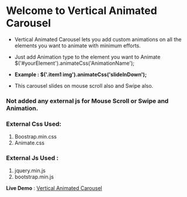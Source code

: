 # Welcome to Vertical Animated Carousel

- Vertical Animated Carousel lets you add custom animations on all the elements you want to animate with minimum efforts.

- Just add Animation type to the element you want to Animate 
  $('#yourElement').animateCss('AnimationName');
  
- **Example : $('.item1 img').animateCss('slideInDown');**

- This carousel slides on mouse scroll also and Swipe also.

### Not added any external js for Mouse Scroll or Swipe and Animation.

### External Css Used:
1. Boostrap.min.css
2. Animate.css

### External Js Used :
1. jquery.min.js
2. bootstrap.min.js

**Live Demo** : [Vertical Animated Carousel](http://bootsnipp.com/snippets/Ol55Z)

